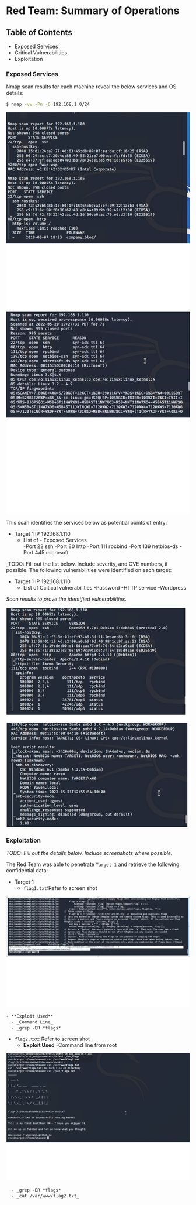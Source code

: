 # Red Team: Summary of Operations

## Table of Contents
- Exposed Services
- Critical Vulnerabilities
- Exploitation

### Exposed Services

Nmap scan results for each machine reveal the below services and OS details:
```bash
$ nmap -vv -Pn -O 192.168.1.0/24
```
<img src="Images/Scan_Ouput_POE.png">




<img src="Images/Scan_Ouput_POE_110.png">

This scan identifies the services below as potential points of entry:
- Target 1 IP 192.168.1.110
  - List of  - Exposed Services    
      -Port 22 ssh
      -Port 80 http
      -Port 111 rpcbind
      -Port 139 netbios-ds
      -Port 445 microsoft

_TODO: Fill out the list below. Include severity, and CVE numbers, if possible.
The following vulnerabilities were identified on each target:
- Target 1 IP 192.168.1.110
  - List of Ccitical vulnerabilities
    -Password
    -HTTP service 
    -Wordpress 


_Scan results to prove the identified vulnerabilities._



<img src="Images/Scan_Vulner_Identified.png">

### Exploitation
_TODO: Fill out the details below. Include screenshots where possible._

The Red Team was able to penetrate `Target 1` and retrieve the following confidential data:
- Target 1
  - `flag1.txt`:Refer to screen shot

<img src="Images/Flag1_and_Flag2.png">

    - **Exploit Used**
      - _Command Line_
      - _grep -ER *flags*

  - `flag2.txt`: Refer to screen shot
    - **Exploit Used**
      -Command line from root

<img src="Images/MySql_Flag2.png">


      - _grep -ER *flags*
      - _cat /var/www/flag2.txt_
